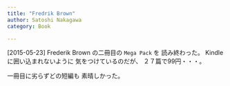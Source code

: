 ```yaml
---
title: "Fredrik Brown"
author: Satoshi Nakagawa
category: Book

---
```


[2015-05-23]  Frederik Brown の二冊目の `Mega Pack` を
読み終わった。
Kindle に囲い込まれないように
気をつけているのだが、
２７篇で99円・・・。

 一冊目に劣らずどの短編も
素晴しかった。

